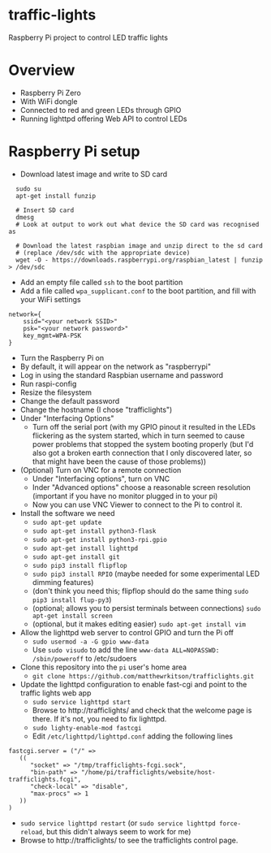 # traffic-lights
Raspberry Pi project to control LED traffic lights

# Overview

* Raspberry Pi Zero 
 * With WiFi dongle
 * Connected to red and green LEDs through GPIO
 * Running lighttpd offering Web API to control LEDs 

# Raspberry Pi setup
* Download latest image and write to SD card
```
  sudo su
  apt-get install funzip
  
  # Insert SD card
  dmesg 
  # Look at output to work out what device the SD card was recognised as
  
  # Download the latest raspbian image and unzip direct to the sd card 
  # (replace /dev/sdc with the appropriate device)
  wget -O - https://downloads.raspberrypi.org/raspbian_latest | funzip > /dev/sdc
```
* Add an empty file called `ssh` to the boot partition
* Add a file called `wpa_supplicant.conf` to the boot partition, and fill with your WiFi settings
```
network={
    ssid="<your network SSID>"
    psk="<your network password>"
    key_mgmt=WPA-PSK
}
```
* Turn the Raspberry Pi on
* By default, it will appear on the network as "raspberrypi"
* Log in using the standard Raspbian username and password
* Run raspi-config
 * Resize the filesystem
 * Change the default password
 * Change the hostname (I chose "trafficlights")
 * Under "Interfacing Options"
    * Turn off the serial port (with my GPIO pinout it resulted in the LEDs flickering as the system started, which in turn seemed to cause power problems that stopped the system booting properly (but I'd also got a broken earth connection that I only discovered later, so that might have been the cause of those problems))
  * (Optional) Turn on VNC for a remote connection
    * Under "Interfacing options", turn on VNC
    * Inder "Advanced options" choose a reasonable screen resolution (important if you have no monitor plugged in to your pi)
    * Now you can use VNC Viewer to connect to the Pi to control it. 
* Install the software we need
  * `sudo apt-get update`
  * `sudo apt-get install python3-flask`
  * `sudo apt-get install python3-rpi.gpio`
  * `sudo apt-get install lighttpd`
  * `sudo apt-get install git`
  * `sudo pip3 install flipflop`
  * `sudo pip3 install RPIO` (maybe needed for some experimental LED dimming features)
  * (don't think you need this; flipflop should do the same thing `sudo pip3 install flup-py3`)
  * (optional; allows you to persist terminals between connections) `sudo apt-get install screen`
  * (optional, but it makes editing easier) `sudo apt-get install vim`
* Allow the lighttpd web server to control GPIO and turn the Pi off
  * `sudo usermod -a -G gpio www-data`
  * Use `sudo visudo` to add the line `www-data ALL=NOPASSWD: /sbin/poweroff` to /etc/sudoers
* Clone this repository into the `pi` user's home area
  * `git clone https://github.com/matthewrkitson/trafficlights.git`
* Update the lighttpd configuration to enable fast-cgi and point to the traffic lights web app
  * `sudo service lighttpd start`
  * Browse to http://trafficlights/ and check that the welcome page is there. If it's not, you need to fix lighttpd. 
  * `sudo lighty-enable-mod fastcgi`
  * Edit `/etc/lighttpd/lighttpd.conf` adding the following lines
```
fastcgi.server = ("/" =>
   ((
      "socket" => "/tmp/trafficlights-fcgi.sock",
      "bin-path" => "/home/pi/trafficlights/website/host-trafficlights.fcgi",
      "check-local" => "disable",
      "max-procs" => 1
   ))
)
```
  * `sudo service lighttpd restart` (or `sudo service lighttpd force-reload`, but this didn't always seem to work for me)
  * Browse to http://trafficlights/ to see the trafficlights control page. 
